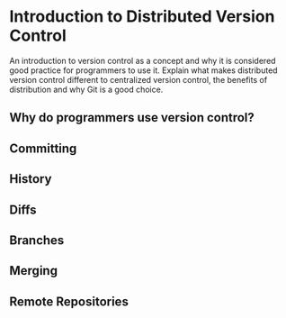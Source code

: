 # Introduction to Distributed Version Control
An introduction to version control as a concept and why it is considered good practice for programmers to use it. Explain what makes distributed version control different to centralized version control, the benefits of distribution and why Git is a good choice.

## Why do programmers use version control?
## Committing
## History
## Diffs
## Branches
## Merging
## Remote Repositories
